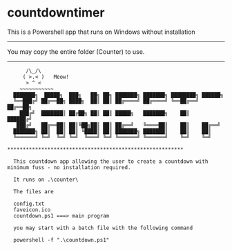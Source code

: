 # countdowntimer
This is a Powershell app that runs on Windows without installation

****************************************************
You may copy the entire folder (Counter) to use.

*********************************************************
```text
      /\_/\
     ( >.< )   Meow!
      > ^ <
    ~~~~~~~~~~~
  ███████╗  █████╗  ███╗   ██╗ ██╗ ███████╗ ███████╗ ████████╗ ██████╗
  ╚══███╔╝ ██╔══██╗ ████╗  ██║ ██║ ██╔════╝ ██╔════╝ ╚══██╔══╝ ██╔══██╗
    ███╔╝  ███████║ ██╔██╗ ██║ ██║ █████╗   ███████╗    ██║    ██████╔╝
   ███╔╝   ██╔══██║ ██║╚██╗██║ ██║ ██╔══╝   ╚════██║    ██║    ██╔══╝
  ███████╗ ██║  ██║ ██║ ╚████║ ██║ ███████╗ ███████║    ██║    ██║
  ╚══════╝ ╚═╝  ╚═╝ ╚═╝  ╚═══╝ ╚═╝ ╚══════╝ ╚══════╝    ╚═╝    ╚═╝

*********************************************************

  This countdown app allowing the user to create a countdown with minimum fuss - no installation required.

  It runs on .\counter\

  The files are

  config.txt
  faveicon.ico
  countdown.ps1 ===> main program

  you may start with a batch file with the following command

  powershell -f ".\countdown.ps1"
  

